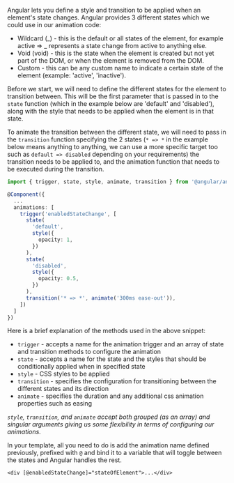 Angular lets you define a style and transition to be applied when an element's state changes. Angular provides 3 different states which we could use in our animation code:

- Wildcard (_) - this is the default or all states of the element, for example active => _ represents a state change from active to anything else.
- Void (void) - this is the state when the element is created but not yet part of the DOM, or when the element is removed from the DOM.
- Custom - this can be any custom name to indicate a certain state of the element (example: 'active', 'inactive').

Before we start, we will need to define the different states for the element to transition between. This will be the first parameter that is passed in to the `state` function (which in the example below are 'default' and 'disabled'), along with the style that needs to be applied when the element is in that state.

To animate the transition between the different state, we will need to pass in the `transition` function specifying the 2 states (`* => *` in the example below means anything to anything, we can use a more specific target too such as `default => disabled` depending on your requirements) the transition needs to be applied to, and the animation function that needs to be executed during the transition.

```typescript
import { trigger, state, style, animate, transition } from '@angular/animations';

@Component({
  ...
  animations: [
    trigger('enabledStateChange', [
      state(
        'default',
        style({
          opacity: 1,
        })
      ),
      state(
        'disabled',
        style({
          opacity: 0.5,
        })
      ),
      transition('* => *', animate('300ms ease-out')),
    ])
  ]
})
```

Here is a brief explanation of the methods used in the above snippet:

- `trigger` - accepts a name for the animation trigger and an array of state and transition methods to configure the animation
- `state` - accepts a name for the state and the styles that should be conditionally applied when in specified state
- `style` - CSS styles to be applied
- `transition` - specifies the configuration for transitioning between the different states and its direction
- `animate` - specifies the duration and any additional css animation properties such as easing

_`style`, `transition`, and `animate` accept both grouped (as an array) and singular arguments giving us some flexibility in terms of configuring our animations._

In your template, all you need to do is add the animation name defined previously, prefixed with `@` and bind it to a variable that will toggle between the states and Angular handles the rest.

```markup
<div [@enabledStateChange]="stateOfElement">...</div>
```
